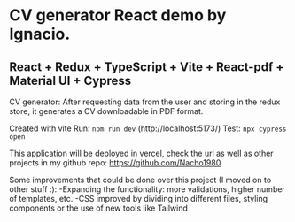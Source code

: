 # CV generator React demo by Ignacio.

## React + Redux + TypeScript + Vite + React-pdf + Material UI + Cypress

CV generator: After requesting data from the user
and storing in the redux store, it generates a CV downloadable in PDF format.

Created with vite
Run: `npm run dev` (http://localhost:5173/)
Test: `npx cypress open`

This application will be deployed in vercel, check the url as well as other projects in my github repo:
https://github.com/Nacho1980

Some improvements that could be done over this project (I moved on to other stuff :):
-Expanding the functionality: more validations, higher number of templates, etc.
-CSS improved by dividing into different files, styling components or the use of new tools like Tailwind
